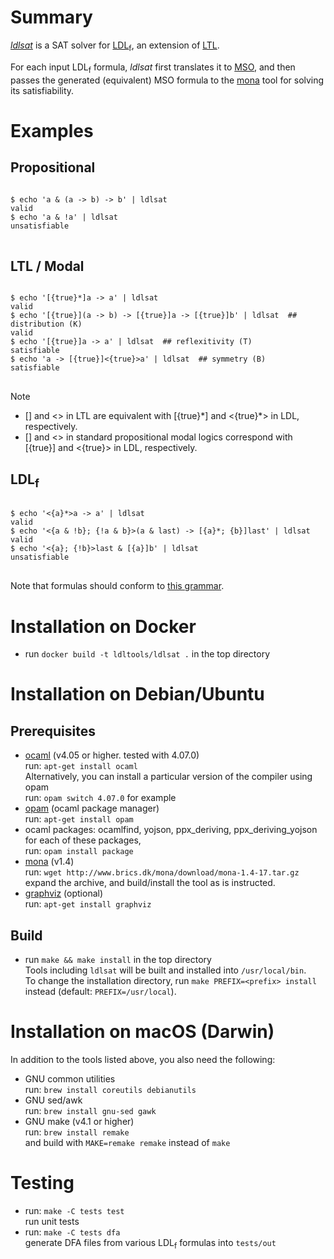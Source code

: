 # Summary

[*ldlsat*](https://github.com/ldltools/ldlsat) is a SAT solver for
[LDL<sub>f</sub>](https://www.cs.rice.edu/~vardi/),
an extension of [LTL](https://en.wikipedia.org/wiki/Linear_temporal_logic).

For each input LDL<sub>f</sub> formula,
_ldlsat_ first translates it to
[MSO](https://en.wikipedia.org/wiki/Monadic_second-order_logic),
and then passes the generated (equivalent) MSO formula
to the [mona](http://www.brics.dk/mona/) tool for solving its satisfiability.

# Examples

## Propositional

<pre>
<code>
$ echo 'a & (a -> b) -> b' | ldlsat
valid
$ echo 'a & !a' | ldlsat
unsatisfiable
</code>
</pre>

## LTL / Modal

<pre>
<code>
$ echo '[{true}*]a -> a' | ldlsat
valid
$ echo '[{true}](a -> b) -> [{true}]a -> [{true}]b' | ldlsat  ## distribution (K)
valid
$ echo '[{true}]a -> a' | ldlsat  ## reflexitivity (T)
satisfiable
$ echo 'a -> [{true}]<{true}>a' | ldlsat  ## symmetry (B)
satisfiable
</code>
</pre>

Note

- [] and <> in LTL are equivalent with [{true}\*] and <{true}\*> in LDL, respectively.
- [] and <> in standard propositional modal logics correspond with [{true}] and <{true}> in LDL, respectively.

## LDL<sub>f</sub>

<pre>
<code>
$ echo '<{a}*>a -> a' | ldlsat
valid
$ echo '<{a & !b}; {!a & b}>(a & last) -> [{a}*; {b}]last' | ldlsat
valid
$ echo '<{a}; {!b}>last & [{a}]b' | ldlsat
unsatisfiable
</code>
</pre>

Note that formulas should conform to [this grammar](docs/README.md).

# Installation on Docker

- run `docker build -t ldltools/ldlsat .` in the top directory

# Installation on Debian/Ubuntu
## Prerequisites
- [ocaml](https://ocaml.org) (v4.05 or higher. tested with 4.07.0)  
  run: `apt-get install ocaml`  
  Alternatively, you can install a particular version of the compiler using opam  
  run: `opam switch 4.07.0` for example
- [opam](https://opam.ocaml.org) (ocaml package manager)  
  run: `apt-get install opam`
- ocaml packages: ocamlfind, yojson, ppx\_deriving, ppx\_deriving\_yojson  
  for each of these packages,  
  run: `opam install package`
- [mona](http://www.brics.dk/mona/) (v1.4)  
  run: `wget http://www.brics.dk/mona/download/mona-1.4-17.tar.gz`  
  expand the archive, and build/install the tool as is instructed.
- [graphviz](http://www.graphviz.org/) (optional)  
  run: `apt-get install graphviz`

## Build
- run `make && make install` in the top directory  
  Tools including `ldlsat` will be built and installed into `/usr/local/bin`.  
  To change the installation directory,
  run `make PREFIX=<prefix> install` instead (default: `PREFIX=/usr/local`).

# Installation on macOS (Darwin)
In addition to the tools listed above, you also need the following:

- GNU common utilities  
  run: `brew install coreutils debianutils`
- GNU sed/awk  
  run: `brew install gnu-sed gawk`
- GNU make (v4.1 or higher)  
  run: `brew install remake`  
  and build with `MAKE=remake remake` instead of `make` 

# Testing
- run: `make -C tests test`  
  run unit tests
- run: `make -C tests dfa`  
  generate DFA files from various LDL<sub>f</sub> formulas into `tests/out`

